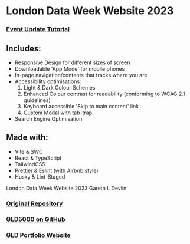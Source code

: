 # London Data Week Website 2023

### [Event Update Tutorial](GLD_LDW_Tutorial.pdf)

## Includes:

- Responsive Design for different sizes of screen
- Downloadable 'App Mode' for mobile phones
- In-page navigation/contents that tracks where you are
- Accessibility optimisations:
  1. Light & Dark Colour Schemes
  2. Enhanced Colour contrast for readability (conforming to WCAG 2.1 guidelines)
  3. Keyboard accessible 'Skip to main content' link
  4. Custom Modal with tab-trap
- Search Engine Optimisation

## Made with:

- Vite & SWC
- React & TypeScript
- TailwindCSS
- Prettier & Eslint (with Airbnb style)
- Husky & Lint-Staged

London Data Week Website 2023 Gareth L Devlin

### [Original Repository](https://github.com/GLD5000/LDW-GLD)

### [GLD5000 on GitHub](https://github.com/GLD5000)

### [GLD Portfolio Website](https://gld-portfolio.vercel.app/)
